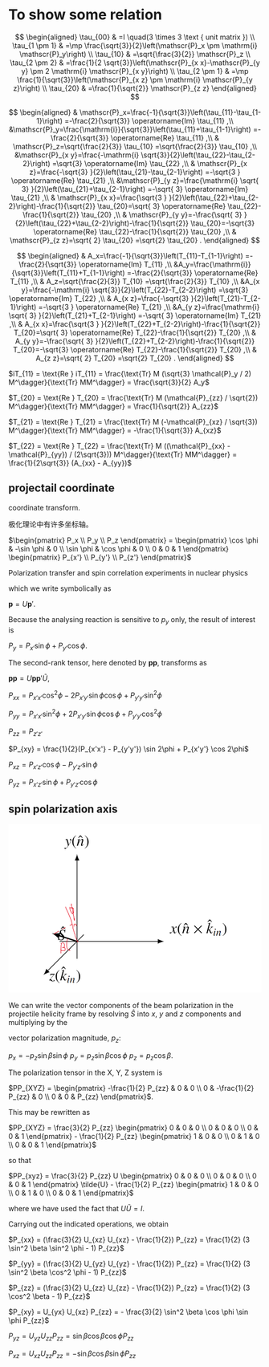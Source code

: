 # To show some relation


$$
\begin{aligned}
\tau_{00} & =I \quad(3 \times 3 \text { unit matrix }) \\
\tau_{1 \pm 1} & =\mp \frac{\sqrt{3}}{2}\left(\mathscr{P}_x \pm \mathrm{i} \mathscr{P}_y\right) \\
\tau_{10} & =\sqrt{\frac{3}{2}} \mathscr{P}_z \\
\tau_{2 \pm 2} & =\frac{1}{2 \sqrt{3}}\left(\mathscr{P}_{x x}-\mathscr{P}_{y y} \pm 2 \mathrm{i} \mathscr{P}_{x y}\right) \\
\tau_{2 \pm 1} & =\mp \frac{1}{\sqrt{3}}\left(\mathscr{P}_{x z} \pm \mathrm{i} \mathscr{P}_{y z}\right) \\
\tau_{20} & =\frac{1}{\sqrt{2}} \mathscr{P}_{z z}
\end{aligned}
$$

$$
\begin{aligned}
& \mathscr{P}_x=\frac{-1}{\sqrt{3}}\left(\tau_{11}-\tau_{1-1}\right) =-\frac{2}{\sqrt{3}} \operatorname{Im} \tau_{11} ,\\
 &\mathscr{P}_y=\frac{\mathrm{i}}{\sqrt{3}}\left(\tau_{11}+\tau_{1-1}\right) =-\frac{2}{\sqrt{3}} \operatorname{Re} \tau_{11} ,\\
& \mathscr{P}_z=\sqrt{\frac{2}{3}} \tau_{10} =\sqrt{\frac{2}{3}} \tau_{10} ,\\
 &\mathscr{P}_{x y}=\frac{-\mathrm{i} \sqrt{3}}{2}\left(\tau_{22}-\tau_{2-2}\right) =\sqrt{3} \operatorname{Im} \tau_{22} ,\\
& \mathscr{P}_{x z}=\frac{-\sqrt{3} }{2}\left(\tau_{21}-\tau_{2-1}\right) =-\sqrt{3 }  \operatorname{Re} \tau_{21} ,\\
 &\mathscr{P}_{y z}=\frac{\mathrm{i} \sqrt{ 3} }{2}\left(\tau_{21}+\tau_{2-1}\right) =-\sqrt{ 3}  \operatorname{Im} \tau_{21} ,\\
& \mathscr{P}_{x x}=\frac{\sqrt{3 } }{2}\left(\tau_{22}+\tau_{2-2}\right)-\frac{1}{\sqrt{2}} \tau_{20}=\sqrt{ 3} \operatorname{Re} \tau_{22}-\frac{1}{\sqrt{2}} \tau_{20} ,\\
& \mathscr{P}_{y y}=-\frac{\sqrt{ 3} }{2}\left(\tau_{22}+\tau_{2-2}\right)-\frac{1}{\sqrt{2}} \tau_{20}=-\sqrt{3} \operatorname{Re} \tau_{22}-\frac{1}{\sqrt{2}} \tau_{20} ,\\
& \mathscr{P}_{z z}=\sqrt{ 2}  \tau_{20} =\sqrt{2} \tau_{20} .
\end{aligned}
$$




$$
\begin{aligned}
& A_x=\frac{-1}{\sqrt{3}}\left(T_{11}-T_{1-1}\right) =-\frac{2}{\sqrt{3}} \operatorname{Im} T_{11} ,\\
 &A_y=\frac{\mathrm{i}}{\sqrt{3}}\left(T_{11}+T_{1-1}\right) =-\frac{2}{\sqrt{3}} \operatorname{Re} T_{11} ,\\
& A_z=\sqrt{\frac{2}{3}} T_{10} =\sqrt{\frac{2}{3}} T_{10} ,\\
 &A_{x y}=\frac{-\mathrm{i} \sqrt{3}}{2}\left(T_{22}-T_{2-2}\right) =\sqrt{3} \operatorname{Im} T_{22} ,\\
& A_{x z}=\frac{-\sqrt{3} }{2}\left(T_{21}-T_{2-1}\right) =-\sqrt{3 }  \operatorname{Re} T_{21} ,\\
 &A_{y z}=\frac{\mathrm{i} \sqrt{ 3} }{2}\left(T_{21}+T_{2-1}\right) =-\sqrt{ 3}  \operatorname{Im} T_{21} ,\\
& A_{x x}=\frac{\sqrt{3 } }{2}\left(T_{22}+T_{2-2}\right)-\frac{1}{\sqrt{2}} T_{20}=\sqrt{ 3} \operatorname{Re} T_{22}-\frac{1}{\sqrt{2}} T_{20} ,\\
& A_{y y}=-\frac{\sqrt{ 3} }{2}\left(T_{22}+T_{2-2}\right)-\frac{1}{\sqrt{2}} T_{20}=-\sqrt{3} \operatorname{Re} T_{22}-\frac{1}{\sqrt{2}} T_{20} ,\\
& A_{z z}=\sqrt{ 2}  T_{20} =\sqrt{2} T_{20} .
\end{aligned}
$$


$iT_{11} = \text{Re } iT_{11} = \frac{\text{Tr} M (\sqrt{3} \mathcal{P}_y / 2) M^\dagger}{\text{Tr} MM^\dagger} = \frac{\sqrt{3}}{2} A_y$

$T_{20} = \text{Re } T_{20} = \frac{\text{Tr} M (\mathcal{P}_{zz} / \sqrt{2}) M^\dagger}{\text{Tr} MM^\dagger} = \frac{1}{\sqrt{2}} A_{zz}$

$T_{21} = \text{Re } T_{21} = \frac{\text{Tr} M (-\mathcal{P}_{xz} / \sqrt{3}) M^\dagger}{\text{Tr} MM^\dagger} = -\frac{1}{\sqrt{3}} A_{xz}$

$T_{22} = \text{Re } T_{22} = \frac{\text{Tr} M ((\mathcal{P}_{xx} - \mathcal{P}_{yy}) / (2\sqrt{3})) M^\dagger}{\text{Tr} MM^\dagger} = \frac{1}{2\sqrt{3}} (A_{xx} - A_{yy})$




## projectail coordinate

coordinate transform.

极化理论中有许多坐标轴。


$\begin{pmatrix} P_x \\ P_y \\ P_z \end{pmatrix} = \begin{pmatrix} \cos \phi & -\sin \phi & 0 \\ \sin \phi & \cos \phi & 0 \\ 0 & 0 & 1 \end{pmatrix} \begin{pmatrix} P_{x'} \\ P_{y'} \\ P_{z'} \end{pmatrix}$ 

Polarization transfer and spin correlation experiments in nuclear physics 

which we write symbolically as

$\boldsymbol{p} = U\boldsymbol{p}'$. 

Because the analysing reaction is sensitive to $p_y$ only, the result of interest is

$P_y = P_{x'} \sin \phi + P_{y'} \cos \phi$.

The second-rank tensor, here denoted by $\boldsymbol{pp}$, transforms as

$\boldsymbol{pp} = U\boldsymbol{pp}'\tilde{U}$,

$P_{xx} = P_{x'x'} \cos^2 \phi - 2P_{x'y'} \sin \phi \cos \phi + P_{y'y'} \sin^2 \phi$

$P_{yy} = P_{x'x'} \sin^2 \phi + 2P_{x'y'} \sin \phi \cos \phi + P_{y'y'} \cos^2 \phi$

$P_{zz} = P_{z'z'}$

$P_{xy} = \frac{1}{2}(P_{x'x'} - P_{y'y'}) \sin 2\phi + P_{x'y'} \cos 2\phi$

$P_{xz} = P_{x'z'} \cos \phi - P_{y'z'} \sin \phi$

$P_{yz} = P_{x'z'} \sin \phi + P_{y'z'} \cos \phi$


## spin polarization axis

![alt text]({B150CA86-508C-4B79-A9CC-37638F82479D}.png)

We can write the vector components of the beam polarization in the projectile helicity frame by resolving $\hat{S}$ into $x$, $y$ and $z$ components and multiplying by the

vector polarization magnitude, $p_z$:

$p_x = -p_z \sin \beta \sin \phi$
$p_y = p_z \sin \beta \cos \phi$
$p_z = p_z \cos \beta$. 

The polarization tensor in the X, Y, Z system is

$PP_{XYZ} = \begin{pmatrix} -\frac{1}{2} P_{zz} & 0 & 0 \\ 0 & -\frac{1}{2} P_{zz} & 0 \\ 0 & 0 & P_{zz} \end{pmatrix}$.

This may be rewritten as

$PP_{XYZ} = \frac{3}{2} P_{zz} \begin{pmatrix} 0 & 0 & 0 \\ 0 & 0 & 0 \\ 0 & 0 & 1 \end{pmatrix} - \frac{1}{2} P_{zz} \begin{pmatrix} 1 & 0 & 0 \\ 0 & 1 & 0 \\ 0 & 0 & 1 \end{pmatrix}$

so that

$PP_{xyz} = \frac{3}{2} P_{zz} U \begin{pmatrix} 0 & 0 & 0 \\ 0 & 0 & 0 \\ 0 & 0 & 1 \end{pmatrix} \tilde{U} - \frac{1}{2} P_{zz} \begin{pmatrix} 1 & 0 & 0 \\ 0 & 1 & 0 \\ 0 & 0 & 1 \end{pmatrix}$

where we have used the fact that $U\tilde{U} = I$.

Carrying out the indicated operations, we obtain

$P_{xx} = (\frac{3}{2} U_{xz} U_{xz} - \frac{1}{2}) P_{zz} = \frac{1}{2} (3 \sin^2 \beta \sin^2 \phi - 1) P_{zz}$

$P_{yy} = (\frac{3}{2} U_{yz} U_{yz} - \frac{1}{2}) P_{zz} = \frac{1}{2} (3 \sin^2 \beta \cos^2 \phi - 1) P_{zz}$

$P_{zz} = (\frac{3}{2} U_{zz} U_{zz} - \frac{1}{2}) P_{zz} = \frac{1}{2} (3 \cos^2 \beta - 1) P_{zz}$

$P_{xy} = U_{yx} U_{xz} P_{zz} = - \frac{3}{2} \sin^2 \beta \cos \phi \sin \phi P_{zz}$

$P_{yz} = U_{yz} U_{zz} P_{zz} = \sin \beta \cos \beta \cos \phi P_{zz}$

$P_{xz} = U_{xz} U_{zz} P_{zz} = - \sin \beta \cos \beta \sin \phi P_{zz}$



